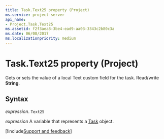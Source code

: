 ```yaml
---
title: Task.Text25 property (Project)
ms.service: project-server
api_name:
- Project.Task.Text25
ms.assetid: f2f3aea8-3be4-ead9-aa03-3343c2b80c3a
ms.date: 06/08/2017
ms.localizationpriority: medium
---
```



# Task.Text25 property (Project)

Gets or sets the value of a local Text custom field for the task. Read/write **String**.


## Syntax

_expression_. `Text25`

_expression_ A variable that represents a [Task](./Project.Task.md) object.

[!include[Support and feedback](~/includes/feedback-boilerplate.md)]